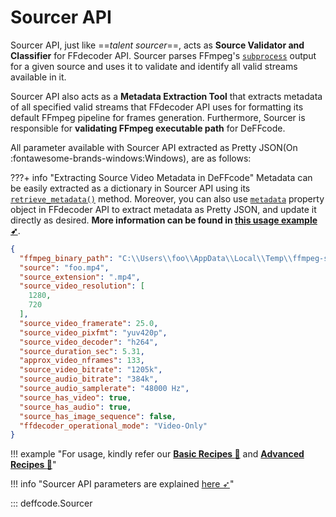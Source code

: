 <!--
===============================================
DeFFcode library source-code is deployed under the Apache 2.0 License:

Copyright (c) 2021 Abhishek Thakur(@abhiTronix) <abhi.una12@gmail.com>

Licensed under the Apache License, Version 2.0 (the "License");
you may not use this file except in compliance with the License.
You may obtain a copy of the License at

   http://www.apache.org/licenses/LICENSE-2.0

Unless required by applicable law or agreed to in writing, software
distributed under the License is distributed on an "AS IS" BASIS,
WITHOUT WARRANTIES OR CONDITIONS OF ANY KIND, either express or implied.
See the License for the specific language governing permissions and
limitations under the License.
===============================================
-->

# Sourcer API

Sourcer API, just like ==_talent sourcer_==, acts as **Source Validator and Classifier** for FFdecoder API. Sourcer parses FFmpeg's [`subprocess`](https://docs.python.org/3/library/subprocess.html) output for a given source and uses it to validate and identify all valid streams available in it.

Sourcer API also acts as a **Metadata Extraction Tool** that extracts metadata of all specified valid streams that FFdecoder API uses for formatting its default FFmpeg pipeline for frames generation. Furthermore, Sourcer is responsible for **validating FFmpeg executable path** for DeFFcode. 

All parameter available with Sourcer API extracted as Pretty JSON(On :fontawesome-brands-windows:Windows), are as follows:

???+ info "Extracting Source Video Metadata in DeFFcode"
      Metadata can be easily extracted as a dictionary in Sourcer API using its [`retrieve_metadata()`](#deffcode.sourcer.Sourcer.retrieve_metadata) method. Moreover, you can also use [`metadata`](../../reference/ffdecoder/#deffcode.ffdecoder.FFdecoder.metadata) property object in FFdecoder API to extract metadata as Pretty JSON, and update it directly as desired. **More information can be found in [this usage example ➶](../../examples/basic/#generate-source-video-metadata)**.  

```json
{
  "ffmpeg_binary_path": "C:\\Users\\foo\\AppData\\Local\\Temp\\ffmpeg-static-win64-gpl/bin/ffmpeg.exe",
  "source": "foo.mp4",
  "source_extension": ".mp4",
  "source_video_resolution": [
    1280,
    720
  ],
  "source_video_framerate": 25.0,
  "source_video_pixfmt": "yuv420p",
  "source_video_decoder": "h264",
  "source_duration_sec": 5.31,
  "approx_video_nframes": 133,
  "source_video_bitrate": "1205k",
  "source_audio_bitrate": "384k",
  "source_audio_samplerate": "48000 Hz",
  "source_has_video": true,
  "source_has_audio": true,
  "source_has_image_sequence": false,
  "ffdecoder_operational_mode": "Video-Only"
}
```


!!! example "For usage, kindly refer our **[Basic Recipes :pie:](../../examples/basic)** and **[Advanced Recipes :microscope:](../../examples/advanced)**"

!!! info "Sourcer API parameters are explained [here ➶](params/)"

::: deffcode.Sourcer

&nbsp;

